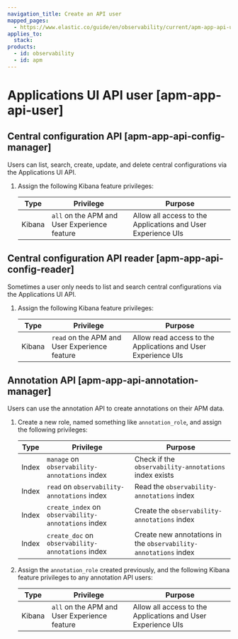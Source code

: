 ```yaml
---
navigation_title: Create an API user
mapped_pages:
  - https://www.elastic.co/guide/en/observability/current/apm-app-api-user.html
applies_to:
  stack:
products:
  - id: observability
  - id: apm
---
```


# Applications UI API user [apm-app-api-user]

## Central configuration API [apm-app-api-config-manager]

Users can list, search, create, update, and delete central configurations via the Applications UI API.

1. Assign the following Kibana feature privileges:

    | Type | Privilege | Purpose |
    | --- | --- | --- |
    | Kibana | `all` on the APM and User Experience feature | Allow all access to the Applications and User Experience UIs |

## Central configuration API reader [apm-app-api-config-reader]

Sometimes a user only needs to list and search central configurations via the Applications UI API.

1. Assign the following Kibana feature privileges:

    | Type | Privilege | Purpose |
    | --- | --- | --- |
    | Kibana | `read` on the APM and User Experience feature | Allow read access to the Applications and User Experience UIs |

## Annotation API [apm-app-api-annotation-manager]

Users can use the annotation API to create annotations on their APM data.

1. Create a new role, named something like `annotation_role`, and assign the following privileges:

    | Type | Privilege | Purpose |
    | --- | --- | --- |
    | Index | `manage` on `observability-annotations` index | Check if the `observability-annotations` index exists |
    | Index | `read` on `observability-annotations` index | Read the `observability-annotations` index |
    | Index | `create_index` on `observability-annotations` index | Create the `observability-annotations` index |
    | Index | `create_doc` on `observability-annotations` index | Create new annotations in the `observability-annotations` index |

2. Assign the `annotation_role` created previously, and the following Kibana feature privileges to any annotation API users:

    | Type | Privilege | Purpose |
    | --- | --- | --- |
    | Kibana | `all` on the APM and User Experience feature | Allow all access to the Applications and User Experience UIs |

